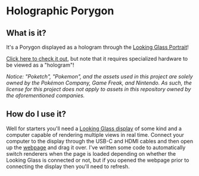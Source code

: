 # Holographic Porygon

## What is it?

It's a Porygon displayed as a hologram through the [Looking Glass Portrait](https://lookingglassfactory.com/portrait)!

[Click here to check it out](https://idreesinc.github.io/Holographic-Porygon/dist/), but note that it requires specialized hardware to be viewed as a "hologram"!

_Notice: "Poketch", "Pokemon", and the assets used in this project are solely owned by the Pokémon Company, Game Freak, and Nintendo. As such, the license for this project does not apply to assets in this repository owned by the aforementioned companies._


## How do I use it?

Well for starters you'll need a [Looking Glass display](https://lookingglassfactory.com/) of some kind and a computer capable of rendering multiple views in real time. Connect your computer to the display through the USB-C and HDMI cables and then open up the [webpage](https://idreesinc.github.io/Holographic-Porygon/dist/) and drag it over. I've written some code to automatically switch renderers when the page is loaded depending on whether the Looking Glass is connected or not, but if you opened the webpage prior to connecting the display then you'll need to refresh.

